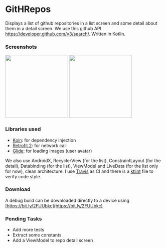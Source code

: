 # GitHRepos

Displays a list of github repositories in a list screen and some detail about them in a detail screen. We use this github API https://developer.github.com/v3/search/. Written in Kotlin.

### Screenshots
<img src="https://user-images.githubusercontent.com/923280/51608877-f913a080-1f18-11e9-94c5-91545440fa19.png" width="200">
<img src="https://user-images.githubusercontent.com/923280/51608876-f913a080-1f18-11e9-8a43-74282eaf896f.png" width="200">

### Libraries used 
* [Koin](https://github.com/InsertKoinIO/koin): for dependency injection
* [Retrofit 2](https://github.com/square/retrofit): for network call
* [Glide](https://github.com/bumptech/glide): for loading images (user avatar)

We also use AndroidX, RecyclerView (for the list), ConstraintLayout (for the detail), Databinding (for the list), ViewModel and LiveData (for the list only for now), clean architecture. I use [Travis](https://travis-ci.org/valllllll2000/GitHRepos) as CI and there is a [ktlint](https://github.com/shyiko/ktlint) file to verify code style. 

### Download
A debug build can be downloaded directly to a device using [https://bit.ly/2FUUbkc](https://bit.ly/2FUUbkc)

### Pending Tasks
* Add more tests
* Extract some constants
* Add a ViewModel to repo detail screen
